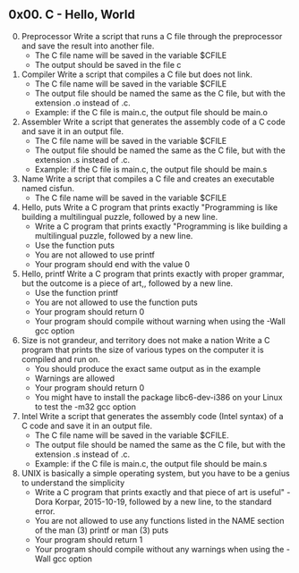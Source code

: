 ## 0x00. C - Hello, World

0. Preprocessor
   Write a script that runs a C file through the preprocessor and save the result into another file.
   - The C file name will be saved in the variable $CFILE
   - The output should be saved in the file c
1. Compiler
   Write a script that compiles a C file but does not link.
   - The C file name will be saved in the variable $CFILE
   - The output file should be named the same as the C file, but with the extension .o instead of .c.
   - Example: if the C file is main.c, the output file should be main.o
2. Assembler
   Write a script that generates the assembly code of a C code and save it in an output file.
   - The C file name will be saved in the variable $CFILE
   - The output file should be named the same as the C file, but with the extension .s instead of .c.
   - Example: if the C file is main.c, the output file should be main.s
3. Name
   Write a script that compiles a C file and creates an executable named cisfun.
   - The C file name will be saved in the variable $CFILE
4. Hello, puts
   Write a C program that prints exactly "Programming is like building a multilingual puzzle, followed by a new line.
   - Write a C program that prints exactly "Programming is like building a multilingual puzzle, followed by a new line.
   - Use the function puts
   - You are not allowed to use printf
   - Your program should end with the value 0
5. Hello, printf
   Write a C program that prints exactly with proper grammar, but the outcome is a piece of art,, followed by a new line.
   - Use the function printf
   - You are not allowed to use the function puts
   - Your program should return 0
   - Your program should compile without warning when using the -Wall gcc option
6. Size is not grandeur, and territory does not make a nation
   Write a C program that prints the size of various types on the computer it is compiled and run on.
   - You should produce the exact same output as in the example
   - Warnings are allowed
   - Your program should return 0
   - You might have to install the package libc6-dev-i386 on your Linux to test the -m32 gcc option
7. Intel
   Write a script that generates the assembly code (Intel syntax) of a C code and save it in an output file.
   - The C file name will be saved in the variable $CFILE.
   - The output file should be named the same as the C file, but with the extension .s instead of .c.
   - Example: if the C file is main.c, the output file should be main.s
8. UNIX is basically a simple operating system, but you have to be a genius to understand the simplicity
   - Write a C program that prints exactly and that piece of art is useful" - Dora Korpar, 2015-10-19, followed by a new line, to the standard error.
   - You are not allowed to use any functions listed in the NAME section of the man (3) printf or man (3) puts
   - Your program should return 1
   - Your program should compile without any warnings when using the -Wall gcc option
